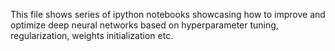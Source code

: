 This file shows series of ipython notebooks showcasing how to improve and optimize deep neural networks based on hyperparameter tuning, regularization, weights initialization etc.
